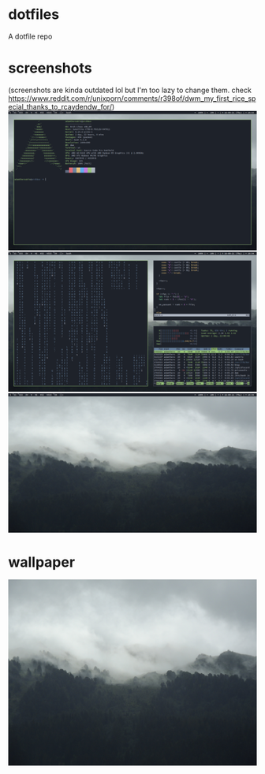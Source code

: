 # dotfiles
A dotfile repo

# screenshots
(screenshots are kinda outdated lol but I'm too lazy to change them. check https://www.reddit.com/r/unixporn/comments/r398of/dwm_my_first_rice_special_thanks_to_rcaydendw_for/)
![screenshot1](./screenshot1.png)
![screenshot2](./screenshot2.png)
![screenshot3](./screenshot3.png)

# wallpaper
![wallpaper](./wallpaper.jpg)
